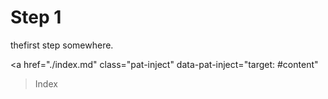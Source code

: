 # Step 1

thefirst step somewhere.

<a href="./index.md"
  class="pat-inject"
  data-pat-inject="target: #content"
>Index</a>
